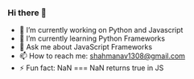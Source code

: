 ### Hi there 👋

- 🔭 I’m currently working on Python and Javascript
- 🌱 I’m currently learning Python Frameworks
- 💬 Ask me about JavaScript Frameworks
- 📫 How to reach me: shahmanav1308@gmail.com
- ⚡ Fun fact: NaN === NaN returns true in JS

<!--
**manav5hah/manav5hah** is a ✨ _special_ ✨ repository because its `README.md` (this file) appears on your GitHub profile.

Here are some ideas to get you started:
-->

